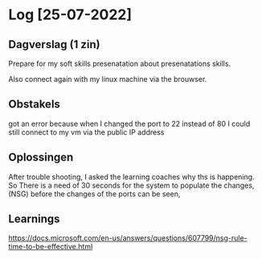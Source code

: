 # Log [25-07-2022]

## Dagverslag (1 zin)
  
Prepare for my soft skills presenatation about presenatations skills.

Also connect again with my linux machine via the brouwser.
## Obstakels

got an error because when I changed the port to 22 instead of 80 I could still connect to my vm via the public IP address
## Oplossingen

After trouble shooting, I asked the learning coaches why ths is happening. So There is a need of 30 seconds for the system to populate the changes, (NSG)  before the changes of the ports can be seen, 

## Learnings

https://docs.microsoft.com/en-us/answers/questions/607799/nsg-rule-time-to-be-effective.html
